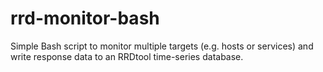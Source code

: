 # rrd-monitor-bash
Simple Bash script to monitor multiple targets (e.g. hosts or services) and write response data to an RRDtool time-series database.
